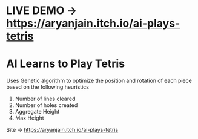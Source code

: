 # LIVE DEMO -> https://aryanjain.itch.io/ai-plays-tetris
# AI Learns to Play Tetris 
Uses Genetic algorithm to optimize the position and rotation of each piece 
based on the following heuristics
1) Number of lines cleared
2) Number of holes created
3) Aggregate Height
4) Max Height
   
Site -> https://aryanjain.itch.io/ai-plays-tetris
